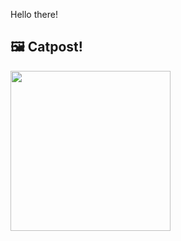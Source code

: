 Hello there!



## 🖼️ Catpost!

<sub>
    <img src="https://cdn2.thecatapi.com/images/chf.jpg" height="256">
</sub>

